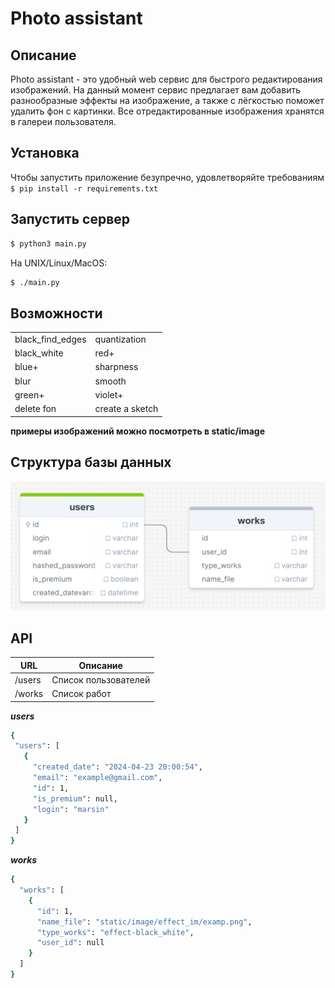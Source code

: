 # Photo assistant

## Описание

Photo assistant - это удобный web сервис для быстрого редактирования
изображений. На данный момент сервис предлагает вам добавить разнообразные
эффекты на изображение, а также с лёгкостью поможет удалить фон с картинки.
Все отредактированные изображения хранятся в галереи пользователя.

## Установка

Чтобы запустить приложение безупречно, удовлетворяйте требованиям
``
$ pip install -r requirements.txt
``

## Запустить сервер

```bash
$ python3 main.py
```

На UNIX/Linux/MacOS:

```bash
$ ./main.py
```

## Возможности

|                  |                 |
|------------------|-----------------|
| black_find_edges | quantization    |
| black_white      | red+            |
| blue+            | sharpness       |
| blur             | smooth          |
| green+           | violet+         |
| delete fon       | create a sketch |

**примеры изображений можно посмотреть в static/image**

## Структура базы данных

![Структура](https://github.com/marsin134/photo_assistant/blob/master/db/database_structure.png)

## API

| URL    | Описание             |
|--------|----------------------|
| /users | Список пользователей |
| /works | Список работ         |

***users***
 ```bash
{
  "users": [
    {
      "created_date": "2024-04-23 20:00:54",
      "email": "example@gmail.com",
      "id": 1,
      "is_premium": null,
      "login": "marsin"
    }
  ]
}
```
***works***
```bash
{
  "works": [
    {
      "id": 1,
      "name_file": "static/image/effect_im/examp.png",
      "type_works": "effect-black_white",
      "user_id": null
    }
  ]
}
```
